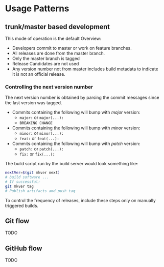 # Usage Patterns

## trunk/master based development

This mode of operation is the default
Overview:

- Developers commit to master or work on feature branches.
- All releases are done from the master branch.
- Only the master branch is tagged
- Release Candidates are not used
- Any version number not from master includes build metadata to indicate it is not an official release.

### Controlling the next version number

The next version number is obtained by parsing the commit messages since the last version was tagged.

- Commits containing the following will bump with _major_ version:
  - `major:` or `major(...):`
  - `BREAKING CHANGE`
- Commits containing the following will bump with _minor_ version:
  - `minor:` or `minor(...):`
  - `feat:` or `feat(...):`
- Commits containing the following will bump with _patch_ version:
  - `patch:` or `patch(...):`
  - `fix:` or `fix(...):`

The build script run by the build server would look something like:

```bash
nextVer=$(git mkver next)
# build software ...
# If successful:
git mkver tag
# Publish artifacts and push tag
```

To control the frequency of releases, include these steps only on manually triggered builds.

## Git flow

TODO

## GitHub flow

TODO

## 